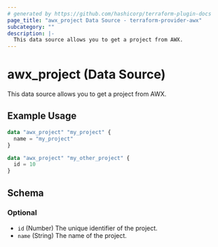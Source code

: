 ```yaml
---
# generated by https://github.com/hashicorp/terraform-plugin-docs
page_title: "awx_project Data Source - terraform-provider-awx"
subcategory: ""
description: |-
  This data source allows you to get a project from AWX.
---
```


# awx_project (Data Source)

This data source allows you to get a project from AWX.

## Example Usage

```terraform
data "awx_project" "my_project" {
  name = "my_project"
}

data "awx_project" "my_other_project" {
  id = 10
}
```

<!-- schema generated by tfplugindocs -->
## Schema

### Optional

- `id` (Number) The unique identifier of the project.
- `name` (String) The name of the project.
